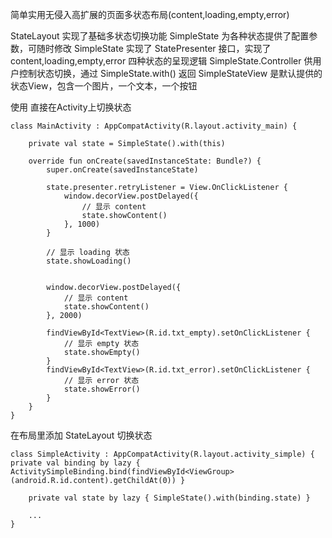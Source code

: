 简单实用无侵入高扩展的页面多状态布局(content,loading,empty,error)

StateLayout 实现了基础多状态切换功能
SimpleState 为各种状态提供了配置参数，可随时修改
SimpleState 实现了 StatePresenter 接口，实现了 content,loading,empty,error 四种状态的呈现逻辑
SimpleState.Controller 供用户控制状态切换，通过 SimpleState.with() 返回
SimpleStateView 是默认提供的状态View，包含一个图片，一个文本，一个按钮

使用
直接在Activity上切换状态

```
class MainActivity : AppCompatActivity(R.layout.activity_main) {

    private val state = SimpleState().with(this)

    override fun onCreate(savedInstanceState: Bundle?) {
        super.onCreate(savedInstanceState)

        state.presenter.retryListener = View.OnClickListener {
            window.decorView.postDelayed({
                // 显示 content
                state.showContent()
            }, 1000)
        }

        // 显示 loading 状态
        state.showLoading()


        window.decorView.postDelayed({
            // 显示 content
            state.showContent()
        }, 2000)

        findViewById<TextView>(R.id.txt_empty).setOnClickListener {
            // 显示 empty 状态
            state.showEmpty()
        }
        findViewById<TextView>(R.id.txt_error).setOnClickListener {
            // 显示 error 状态
            state.showError()
        }
    }
}
```

在布局里添加 StateLayout 切换状态
```
class SimpleActivity : AppCompatActivity(R.layout.activity_simple) {
private val binding by lazy { ActivitySimpleBinding.bind(findViewById<ViewGroup>(android.R.id.content).getChildAt(0)) }

    private val state by lazy { SimpleState().with(binding.state) }

    ...
}
```